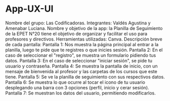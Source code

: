 # App-UX-UI
Nombre del grupo: Las Codificadoras.
Integrantes: Valdés Agustina y Amenabar Luciana.
Nombre y objetivo de la app: la Planilla de Seguimiento de la EPET N°20 tiene el objetivo de organizar y facilitar el uso para profesores y directivos. 
Herramientas utilizadas: Canva. 
Descripción breve de cada pantalla: 
Pantalla 1: Nos muestra la página principal al entrar a la planilla, luego te pide que te registres o que inicies sesión.
Pantalla 2: En el caso de seleccionar el "registro", se muestra un formulario pidiendo tus datos.
Pantalla 3: En el caso de seleccionar "iniciar sesión", se pide tu usuario y contraseña. 
Pantalla 4: Se muestra la pantalla de inicio, con un mensaje de bienvenida al profesor y las carpetas de los cursos que este tiene.
Pantalla 5: Se ve la planilla de seguimiento con sus respectivos datos.
Pantalla 6: Se muestra lo que ocurre al tocar el icono de tu usuario desplegando una barra con 3 opciones (perfil, inicio y cerar sesión).
Pantalla 7: Se muestran los datos del usuario, permitiendo modificarlos.
